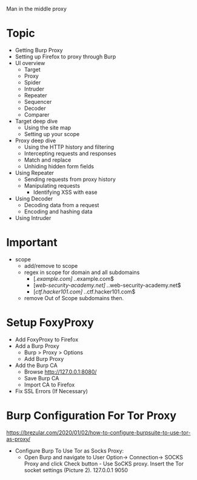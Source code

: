
Man in the middle proxy



# Topic
- Getting Burp Proxy
- Setting up Firefox to proxy through Burp
- UI overview
    - Target
    - Proxy
    - Spider
    - Intruder
    - Repeater
    - Sequencer
    - Decoder
    - Comparer
- Target deep dive
    - Using the site map
    - Setting up your scope
- Proxy deep dive
    - Using the HTTP history and filtering
    - Intercepting requests and responses
    - Match and replace
    - Unhiding hidden form fields
- Using Repeater
    - Sending requests from proxy history
    - Manipulating requests
        - Identifying XSS with ease
- Using Decoder
    - Decoding data from a request
    - Encoding and hashing data
- Using Intruder 

# Important
- scope
    - add/remove to scope
    - regex in scope for domain and all subdomains      
        - [*.example.com]  .*\.example\.com$
        - [*web-security-academy.net]  .*\.web-security-academy\.net$
        - [*ctf.hacker101.com]  .*\.ctf.hacker101\.com$
    - remove Out of Scope subdomains then.



# Setup FoxyProxy
- Add FoxyProxy to Firefox
- Add a Burp Proxy
    - Burp > Proxy > Options
    - Add Burp Proxy
- Add the Burp CA
    - Browse http://127.0.0.1:8080/
    - Save Burp CA
    - Import CA to Firefox
- Fix SSL Errors (If Necessary)

# Burp Configuration For Tor Proxy
https://brezular.com/2020/01/02/how-to-configure-burpsuite-to-use-tor-as-proxy/
- Configure Burp To Use Tor as Socks Proxy:
    - Open Burp and navigate to User Option-> Connection-> SOCKS Proxy and click Check button - Use SoCKS proxy. Insert the Tor socket settings (Picture 2).
    127.0.0.1
    9050

